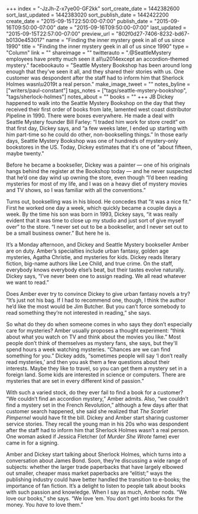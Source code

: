 +++
index = "-JzJh-Z-x7ye00-GF2kk"
sort_create_date = 1442382600
sort_last_updated = 1442383020
sort_publish_date = 1442422200
create_date = "2015-09-15T22:50:00-07:00"
publish_date = "2015-09-16T09:50:00-07:00"
date = "2015-09-16T09:50:00-07:00"
last_updated = "2015-09-15T22:57:00-07:00"
preview_url = "802f0d27-7406-8232-bd67-b0130e453017"
name = "Finding the inner mystery geek in all of us since 1990"
title = "Finding the inner mystery geek in all of us since 1990"
type = "Column"
link = ""
shareimage = ""
twitterauto = ".@SeattleMystery employees have pretty much seen it all\u2014except an accordion-themed mystery."
facebookauto = "Seattle Mystery Bookshop has been around long enough that they've seen it all, and they shared their stories with us. One customer was despondent after the staff had to inform him that Sherlock Holmes wasn\u2019t a real person."
make_image_tweet = ""
notes_byline = ["writers/paul-constant"]
tags_notes = ["tags/seattle-mystery-bookshop", "tags/sherlock-holmes"]
notes_about = ""
books = ""
+++
JB Dickey happened to walk into the Seattle Mystery Bookshop on the day that they received their first order of books from late, lamented west coast distributor Pipeline in 1990. There were boxes everywhere. He made a deal with Seattle Mystery founder Bill Farley: “I traded him work for store credit” on that first day, Dickey says, and “a few weeks later, I ended up starting with him part-time so he could do other, non-bookselling things.” In those early days, Seattle Mystery Bookshop was one of hundreds of mystery-only bookstores in the US. Today, Dickey estimates that it's one of "about fifteen, maybe twenty."

Before he became a bookseller, Dickey was a painter — one of his originals hangs behind the register at the Bookshop today — and he never suspected that he’d one day wind up owning the store, even though “I’d been reading mysteries for most of my life, and I was on a heavy diet of mystery movies and TV shows, so I was familiar with all the conventions.” 

Turns out, bookselling was in his blood. He concedes that “it was a nice fit.” First he worked one day a week, which quickly became a couple days a week. By the time his son was born in 1993, Dickey says, “it was really evident that it was time to close up my studio and just sort of give myself over” to the store. “I never set out to be a bookseller, and I never set out to be a small business owner.” But here he is.

It’s a Monday afternoon, and Dickey and Seattle Mystery bookseller Amber are on duty. Amber’s specialties include urban fantasy, golden age mysteries, Agatha Christie, and mysteries for kids. Dickey reads literary fiction, big-name authors like Lee Child, and true crime. On the staff, everybody knows everybody else’s beat, but their tastes evolve naturally. Dickey says, “I’ve never been one to assign reading. We all read whatever we want to read.” 

Does Amber ever try to convince Dickey to give urban fantasy novels a try? “It’s just not his bag. If I had to recommend one, though, I think the author he’d like the most would be Jim Butcher. But you can’t force somebody to read something they’re not interested in reading,” she says. 

So what do they do when someone comes in who says they don’t especially care for mysteries? Amber usually proposes a thought experiment: “think about what you watch on TV and think about the movies you like.” Most people don’t think of themselves as mystery fans, she says, but they'll spend hours a week watching mysteries. “Chances are we can find something for you.” Dickey adds, “sometimes people will say ‘I don’t really read mysteries,’ and then you ask them a few questions about their interests. Maybe they like to travel, so you can get them a mystery set in a foreign land. Some kids are interested in science or computers. There are mysteries that are set in every different kind of passion.” 

With such a varied stock, do they ever fail to find a book for a customer? “We couldn’t find an accordion mystery,” Amber admits. Also, “we couldn’t find a mystery set in the French Revolution,” although a few days after that customer search happened, she said she realized that *The Scarlet Pimpernel* would have fit the bill. Dickey and Amber start sharing customer service stories. They recall the young man in his 20s who was despondent after the staff had to inform him that Sherlock Holmes wasn’t a real person. One woman asked if Jessica Fletcher (of *Murder She Wrote* fame) ever came in for a signing.

Amber and Dickey start talking about Sherlock Holmes, which turns into a conversation about James Bond. Soon, they’re discussing a wide range of subjects: whether the larger trade paperbacks that have largely elbowed out smaller, cheaper mass market paperbacks are “elitist;” ways the publishing industry could have better handled the transition to e-books; the importance of fan fiction. It’s a delight to listen to people talk about books with such passion and knowledge. When I say as much, Amber nods. “We love our books,” she says. “We love ‘em. You don’t get into books for the money. You *have* to love them.” 